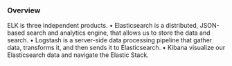 ### **Overview**
ELK is three independent products.
•	Elasticsearch is a distributed, JSON-based search and analytics engine, that allows us to  store the data and search.
•	Logstash is a server-side data processing pipeline that gather data, transforms it, and then sends it to Elasticsearch.
•	Kibana visualize our Elasticsearch data and navigate the Elastic Stack.

